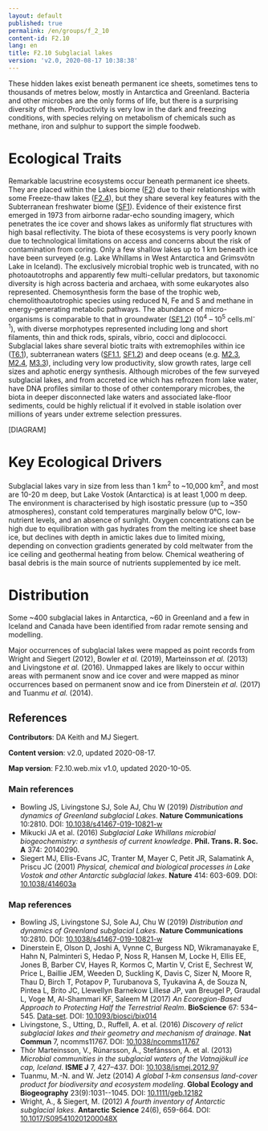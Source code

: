 ```yaml
---
layout: default
published: true
permalink: /en/groups/f_2_10
content-id: F2.10
lang: en
title: F2.10 Subglacial lakes
version: 'v2.0, 2020-08-17 10:38:38'
---
```


These hidden lakes exist beneath permanent ice sheets, sometimes tens to thousands of metres below, mostly in Antarctica and Greenland. Bacteria and other microbes are the only forms of life, but there is a surprising diversity of them. Productivity is very low in the dark and freezing conditions, with species relying on metabolism of chemicals such as methane, iron and sulphur to support the simple foodweb.

# Ecological Traits
 
Remarkable lacustrine ecosystems occur beneath permanent ice sheets. They are placed within the Lakes biome ([F2](/explore/biomes/F2)) due to their relationships with some Freeze-thaw lakes ([F2.4](/explore/groups/F2.4)), but they share several key features with the Subterranean freshwater biome ([SF1](/explore/biomes/SF1)). Evidence of their existence first emerged in 1973 from airborne radar-echo sounding imagery, which penetrates the ice cover and shows lakes as uniformly flat structures with high basal reflectivity. The biota of these ecosystems is very poorly known due to technological limitations on access and concerns about the risk of contamination from coring. Only a few shallow lakes up to 1 km beneath ice have been surveyed (e.g. Lake Whillams in West Antarctica and Grímsvötn Lake in Iceland). The exclusively microbial trophic web is truncated, with no photoautotrophs and apparently few multi-cellular predators, but taxonomic diversity is high across bacteria and archaea, with some eukaryotes also represented. Chemosynthesis form the base of the trophic web, chemolithoautotrophic species using reduced N, Fe and S and methane in energy-generating metabolic pathways. The abundance of micro-organisms is comparable to that in groundwater ([SF1.2](/explore/groups/SF1.2)) (10<sup>4</sup> – 10<sup>5</sup> cells.ml<sup>-1</sup>), with diverse morphotypes represented including long and short filaments, thin and thick rods, spirals, vibrio, cocci and diplococci. Subglacial lakes share several biotic traits with extremophiles within ice ([T6.1](/explore/groups/T6.1)), subterranean waters ([SF1.1](/explore/groups/SF1.1), [SF1.2](/explore/groups/SF1.2)) and deep oceans (e.g. [M2.3](/explore/groups/M2.3), [M2.4](/explore/groups/M2.4), [M3.3](/explore/groups/M3.3)), including very low productivity, slow growth rates, large cell sizes and aphotic energy synthesis. Although microbes of the few surveyed subglacial lakes, and from accreted ice which has refrozen from lake water, have DNA profiles similar to those of other contemporary microbes, the biota in deeper disconnected lake waters and associated lake-floor sediments, could be highly relictual if it evolved in stable isolation over millions of years under extreme selection pressures. 

[DIAGRAM]

# Key Ecological Drivers
 
Subglacial lakes vary in size from less than 1 km<sup>2</sup> to ~10,000 km<sup>2</sup>, and most are 10-20 m deep, but Lake Vostok (Antarctica) is at least 1,000 m deep. The environment is characterised by high isostatic pressure (up to ~350 atmospheres), constant cold temperatures marginally below 0°C, low-nutrient levels, and an absence of sunlight. Oxygen concentrations can be high due to equilibration with gas hydrates from the melting ice sheet base ice, but declines with depth in amictic lakes due to limited mixing, depending on convection gradients generated by cold meltwater from the ice ceiling and geothermal heating from below. Chemical weathering of basal debris is the main source of nutrients supplemented by ice melt.
 
# Distribution
 
Some ~400 subglacial lakes in Antarctica, ~60 in Greenland and a few in Iceland and Canada have been identified from radar remote sensing and modelling. 

Major occurrences of subglacial lakes were mapped as point records from Wright and Siegert (2012), Bowler _et al._ (2019), Marteinsson _et al._ (2013) and Livingstone _et al._ (2016). Unmapped lakes are likely to occur within areas with permanent snow and ice cover and were mapped as minor occurrences based on permanent snow and ice from Dinerstein _et al._ (2017) and Tuanmu _et al._ (2014).

## References

**Contributors**: DA Keith and MJ Siegert.

**Content version**: v2.0, updated 2020-08-17.

**Map version**: F2.10.web.mix v1.0, updated 2020-10-05.

### Main references
* Bowling JS, Livingstone SJ, Sole AJ, Chu W  (2019) *Distribution and dynamics of Greenland subglacial Lakes*. **Nature Communications** 10:2810. DOI: [10.1038/s41467-019-10821-w](http://doi.org/10.1038/s41467-019-10821-w)
* Mikucki JA et al.  (2016) *Subglacial Lake Whillans microbial biogeochemistry: a synthesis of current knowledge*. **Phil. Trans. R. Soc. A** 374: 20140290.
* Siegert MJ, Ellis-Evans JC, Tranter M, Mayer C, Petit JR, Salamatink A, Priscu JC  (2001) *Physical, chemical and biological processes in Lake Vostok and other Antarctic subglacial lakes*. **Nature** 414: 603-609. DOI: [10.1038/414603a](http://doi.org/10.1038/414603a)

### Map references
* Bowling JS, Livingstone SJ, Sole AJ, Chu W  (2019) *Distribution and dynamics of Greenland subglacial Lakes*. **Nature Communications** 10:2810. DOI: [10.1038/s41467-019-10821-w](http://doi.org/10.1038/s41467-019-10821-w)
* Dinerstein E, Olson D, Joshi A, Vynne C, Burgess ND, Wikramanayake E, Hahn N, Palminteri S, Hedao P, Noss R, Hansen M, Locke H, Ellis EE, Jones B, Barber CV, Hayes R, Kormos C, Martin V, Crist E, Sechrest W, Price L, Baillie JEM, Weeden D, Suckling K, Davis C, Sizer N, Moore R, Thau D, Birch T, Potapov P, Turubanova S, Tyukavina A, de Souza N, Pintea L, Brito JC, Llewellyn Barnekow Lillesø JP, van Breugel P, Graudal L, Voge M, Al-Shammari KF, Saleem M  (2017) *An Ecoregion-Based Approach to Protecting Half the Terrestrial Realm*. **BioScience** 67: 534–545. [Data-set](https://ecoregions2017.appspot.com/). DOI: [10.1093/biosci/bix014](http://doi.org/10.1093/biosci/bix014)
* Livingstone, S., Utting, D., Ruffell, A. et al.  (2016) *Discovery of relict subglacial lakes and their geometry and mechanism of drainage*. **Nat Commun** 7, ncomms11767. DOI: [10.1038/ncomms11767](http://doi.org/10.1038/ncomms11767)
* Thór Marteinsson, V., Rúnarsson, Á., Stefánsson, A. et al.  (2013) *Microbial communities in the subglacial waters of the Vatnajökull ice cap, Iceland*. **ISME J** 7, 427–437. DOI: [10.1038/ismej.2012.97](http://doi.org/10.1038/ismej.2012.97)
* Tuanmu, M.-N. and W. Jetz (2014) *A global 1-km consensus land-cover product for biodiversity and ecosystem modeling*. **Global Ecology and Biogeography** 23(9):1031--1045. DOI: [10.1111/geb.12182](http://doi.org/10.1111/geb.12182)
* Wright, A., & Siegert, M.  (2012) *A fourth inventory of Antarctic subglacial lakes*. **Antarctic Science** 24(6), 659-664. DOI: [10.1017/S095410201200048X](http://doi.org/10.1017/S095410201200048X)
